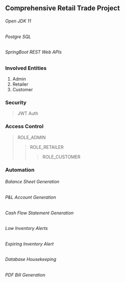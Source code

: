 ## Comprehensive Retail Trade Project
<h6>Open JDK 11</h6>
<h6>Postgre SQL</h6>
<h6>SpringBoot REST Web APIs</h6>

### Involved Entities
<ol>
<li>Admin</li>
<li>Retailer</li>
<li>Customer</li>
</ol>

### Security
> JWT Auth

### Access Control
> ROLE_ADMIN
>> ROLE_RETAILER
>>> ROLE_CUSTOMER

### Automation
<h6>Balance Sheet Generation</h6>
<h6>P&L Account Generation</h6>
<h6>Cash Flow Statement Generation</h6>
<h6>Low Inventory Alerts</h6>
<h6>Expiring Inventory Alert</h6>
<h6>Database Housekeeping</h6>
<h6>PDF Bill Generation</h6>
